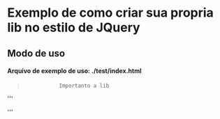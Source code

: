 # Exemplo de como criar sua propria lib no estilo de JQuery
## Modo de uso
#### Arquivo de exemplo de uso: ./test/index.html
>                Importanto a lib
'''

 <script src="../azulnegocios.js" charset="utf-8"></script>

 <script type="text/javascript">
   //Formas de uso
   /*usando fuções adicionadas dentro da propriedade prototype*/
   var azulnegocios = new AzulNegocios();
   azulnegocios.alert("");
   /*end*/

   /*usando fuções adicionadas dentro da propriedade prototype sem a necessidade do operador new*/
   AzulNegocios().alert("Welcome to AzulNegocios.js!");
   /*end*/

   /*usando fuções adicionadas dentro da propriedade __proto__ e sem a necessidade do operador new*/
   AzulNegocios.alert("Welcome to AzulNegocios.js!");
   /*end*/
 </script>
'''
